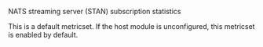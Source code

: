 NATS streaming server (STAN) subscription statistics

This is a default metricset. If the host module is unconfigured, this metricset is enabled by default.
